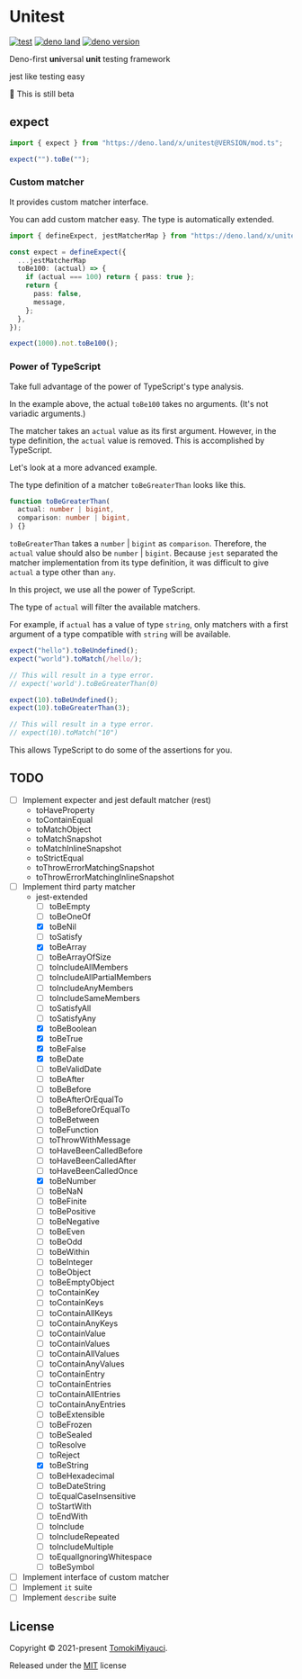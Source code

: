 # Unitest

[![test](https://github.com/TomokiMiyauci/unitest/actions/workflows/test.yaml/badge.svg?branch=beta)](https://github.com/TomokiMiyauci/unitest/actions/workflows/test.yaml)
[![deno land](http://img.shields.io/badge/available%20on-deno.land/x-lightgrey.svg?logo=deno&labelColor=black)](https://deno.land/x/unitest)
[![deno version](https://img.shields.io/badge/deno-^1.14.0-lightgrey?logo=deno)](https://github.com/denoland/deno)

Deno-first **uni**versal **unit** testing framework

jest like testing easy

:construction: This is still beta

## expect

```ts
import { expect } from "https://deno.land/x/unitest@VERSION/mod.ts";

expect("").toBe("");
```

### Custom matcher

It provides custom matcher interface.

You can add custom matcher easy. The type is automatically extended.

```ts
import { defineExpect, jestMatcherMap } from "https://deno.land/x/unitest@VERSION/mod.ts";

const expect = defineExpect({
  ...jestMatcherMap
  toBe100: (actual) => {
    if (actual === 100) return { pass: true };
    return {
      pass: false,
      message,
    };
  },
});

expect(1000).not.toBe100();
```

### Power of TypeScript

Take full advantage of the power of TypeScript's type analysis.

In the example above, the actual `toBe100` takes no arguments. (It's not
variadic arguments.)

The matcher takes an `actual` value as its first argument. However, in the type
definition, the `actual` value is removed. This is accomplished by TypeScript.

Let's look at a more advanced example.

The type definition of a matcher `toBeGreaterThan` looks like this.

```ts
function toBeGreaterThan(
  actual: number | bigint,
  comparison: number | bigint,
) {}
```

`toBeGreaterThan` takes a `number` | `bigint` as `comparison`. Therefore, the
`actual` value should also be `number` | `bigint`. Because `jest` separated the
matcher implementation from its type definition, it was difficult to give
`actual` a type other than `any`.

In this project, we use all the power of TypeScript.

The type of `actual` will filter the available matchers.

For example, if `actual` has a value of type `string`, only matchers with a
first argument of a type compatible with `string` will be available.

```ts
expect("hello").toBeUndefined();
expect("world").toMatch(/hello/);

// This will result in a type error.
// expect('world').toBeGreaterThan(0)
```

```ts
expect(10).toBeUndefined();
expect(10).toBeGreaterThan(3);

// This will result in a type error.
// expect(10).toMatch("10")
```

This allows TypeScript to do some of the assertions for you.

## TODO

- [ ] Implement expecter and jest default matcher (rest)
  - toHaveProperty
  - toContainEqual
  - toMatchObject
  - toMatchSnapshot
  - toMatchInlineSnapshot
  - toStrictEqual
  - toThrowErrorMatchingSnapshot
  - toThrowErrorMatchingInlineSnapshot
- [ ] Implement third party matcher
  - jest-extended
    - [ ] toBeEmpty
    - [ ] toBeOneOf
    - [x] toBeNil
    - [ ] toSatisfy
    - [x] toBeArray
    - [ ] toBeArrayOfSize
    - [ ] toIncludeAllMembers
    - [ ] toIncludeAllPartialMembers
    - [ ] toIncludeAnyMembers
    - [ ] toIncludeSameMembers
    - [ ] toSatisfyAll
    - [ ] toSatisfyAny
    - [x] toBeBoolean
    - [x] toBeTrue
    - [x] toBeFalse
    - [x] toBeDate
    - [ ] toBeValidDate
    - [ ] toBeAfter
    - [ ] toBeBefore
    - [ ] toBeAfterOrEqualTo
    - [ ] toBeBeforeOrEqualTo
    - [ ] toBeBetween
    - [ ] toBeFunction
    - [ ] toThrowWithMessage
    - [ ] toHaveBeenCalledBefore
    - [ ] toHaveBeenCalledAfter
    - [ ] toHaveBeenCalledOnce
    - [x] toBeNumber
    - [ ] toBeNaN
    - [ ] toBeFinite
    - [ ] toBePositive
    - [ ] toBeNegative
    - [ ] toBeEven
    - [ ] toBeOdd
    - [ ] toBeWithin
    - [ ] toBeInteger
    - [ ] toBeObject
    - [ ] toBeEmptyObject
    - [ ] toContainKey
    - [ ] toContainKeys
    - [ ] toContainAllKeys
    - [ ] toContainAnyKeys
    - [ ] toContainValue
    - [ ] toContainValues
    - [ ] toContainAllValues
    - [ ] toContainAnyValues
    - [ ] toContainEntry
    - [ ] toContainEntries
    - [ ] toContainAllEntries
    - [ ] toContainAnyEntries
    - [ ] toBeExtensible
    - [ ] toBeFrozen
    - [ ] toBeSealed
    - [ ] toResolve
    - [ ] toReject
    - [x] toBeString
    - [ ] toBeHexadecimal
    - [ ] toBeDateString
    - [ ] toEqualCaseInsensitive
    - [ ] toStartWith
    - [ ] toEndWith
    - [ ] toInclude
    - [ ] toIncludeRepeated
    - [ ] toIncludeMultiple
    - [ ] toEqualIgnoringWhitespace
    - [ ] toBeSymbol
- [ ] Implement interface of custom matcher
- [ ] Implement `it` suite
- [ ] Implement `describe` suite

## License

Copyright © 2021-present [TomokiMiyauci](https://github.com/TomokiMiyauci).

Released under the [MIT](./LICENSE) license
